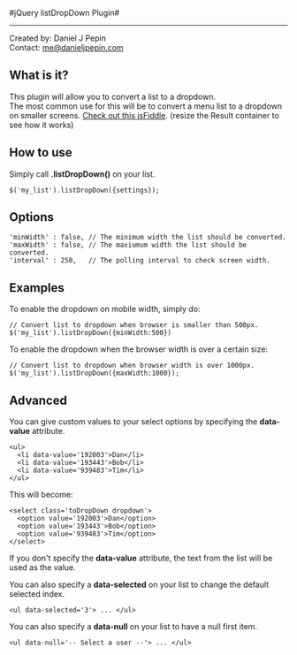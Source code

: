 #jQuery listDropDown Plugin#
*********************************************************
Created by: Daniel J Pepin  
Contact:    me@danieljpepin.com


What is it?
-----------
This plugin will allow you 	to convert a list to a dropdown.  
The most common use for this will be to convert a menu list to a dropdown on smaller screens. 
[Check out this jsFiddle](http://jsfiddle.net/vrwG4/4/). (resize the Result container to see how it works)

How to use
----------
Simply call **.listDropDown()** on your list.

    $('my_list').listDropDown({settings});


Options
-------
	'minWidth' : false, // The minimum width the list should be converted.
	'maxWidth' : false, // The maxiumum width the list should be converted.
	'interval' : 250,   // The polling interval to check screen width.

Examples
--------
To enable the dropdown on mobile width, simply do:

    // Convert list to dropdown when browser is smaller than 500px.
    $('my_list').listDropDown({minWidth:500})

To enable the dropdown when the browser width is over a certain size:

    // Convert list to dropdown when browser width is over 1000px.
    $('my_list').listDropDown({maxWidth:1000});

Advanced
--------
You can give custom values to your select options by specifying the **data-value** attribute.

    <ul>
      <li data-value='192003'>Dan</li>
      <li data-value='193443'>Bob</li>
      <li data-value='939483'>Tim</li>
    </ul>

This will become:

    <select class='toDropDown dropdown'>
      <option value='192003'>Dan</option>
      <option value='193443'>Bob</option>
      <option value='939483'>Tim</option>
    </select>

If you don't specify the **data-value** attribute, the text from the list will be used as the value.    
  
You can also specify a **data-selected** on your list to change the default selected index. 

    <ul data-selected='3'> ... </ul>

You can also specify a **data-null** on your list to have a null first item.

    <ul data-null='-- Select a user --'> ... </ul>



